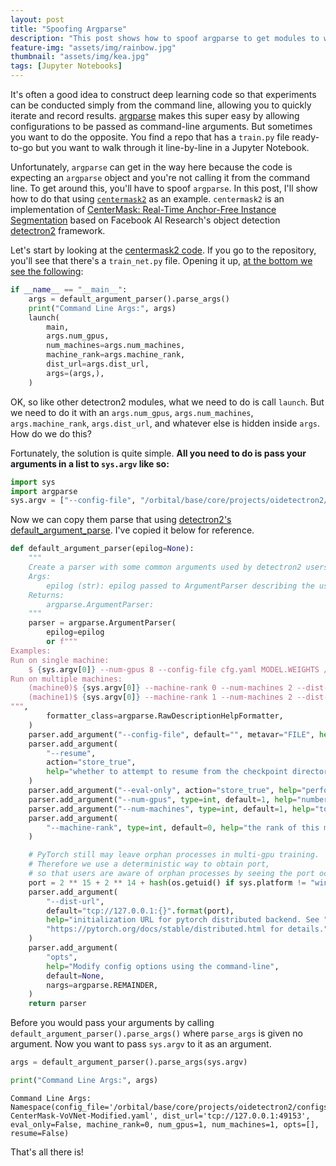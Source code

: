 ```yaml
---
layout: post
title: "Spoofing Argparse"
description: "This post shows how to spoof argparse to get modules to work in Jupyter Notebooks"
feature-img: "assets/img/rainbow.jpg"
thumbnail: "assets/img/kea.jpg"
tags: [Jupyter Notebooks]
---
```


It's often a good idea to construct deep learning code so that experiments can be conducted simply from the command line, allowing you to quickly iterate and record results. [argparse](https://docs.python.org/3/library/argparse.html) makes this super easy by allowing configurations to be passed as command-line arguments. But sometimes you want to do the opposite. You find a repo that has a `train.py` file ready-to-go but you want to walk through it line-by-line in a Jupyter Notebook.

Unfortunately, `argparse` can get in the way here because the code is expecting an `argparse` object and you're not calling it from the command line. To get around this, you'll have to spoof `argparse`. In this post, I'll show how to do that using [`centermask2`](https://github.com/youngwanLEE/centermask2) as an example. `centermask2` is an implementation of [CenterMask: Real-Time Anchor-Free Instance Segmentation](https://arxiv.org/abs/1911.06667) based on Facebook AI Research's object detection [detectron2](https://github.com/facebookresearch/detectron2) framework.

Let's start by looking at the [centermask2 code](https://github.com/youngwanLEE/centermask2). If you go to the repository, you'll see that there's a `train_net.py` file. Opening it up, [at the bottom we see the following](https://github.com/youngwanLEE/centermask2/blob/588b2bde8a1a48756a3089190109cdc1f03cdc68/train_net.py#L221):


```python
if __name__ == "__main__":
    args = default_argument_parser().parse_args()
    print("Command Line Args:", args)
    launch(
        main,
        args.num_gpus,
        num_machines=args.num_machines,
        machine_rank=args.machine_rank,
        dist_url=args.dist_url,
        args=(args,),
    )
```

OK, so like other detectron2 modules, what we need to do is call `launch`. But we need to do it with an `args.num_gpus`, `args.num_machines`, `args.machine_rank`, `args.dist_url`, and whatever else is hidden inside `args`. How do we do this?

 Fortunately, the solution is quite simple. **All you need to do is pass your arguments in a list to `sys.argv` like so:**


```python
import sys
import argparse
sys.argv = ["--config-file", "/orbital/base/core/projects/oidetectron2/configs/Base-CenterMask-VoVNet-Modified.yaml"]
```

Now we can copy them parse that using [detectron2's default_argument_parse](https://github.com/facebookresearch/detectron2/blob/7557b76543f2b1f115b96dc4a9432e5b69140571/detectron2/engine/defaults.py#L49). I've copied it below for reference.


```python
def default_argument_parser(epilog=None):
    """
    Create a parser with some common arguments used by detectron2 users.
    Args:
        epilog (str): epilog passed to ArgumentParser describing the usage.
    Returns:
        argparse.ArgumentParser:
    """
    parser = argparse.ArgumentParser(
        epilog=epilog
        or f"""
Examples:
Run on single machine:
    $ {sys.argv[0]} --num-gpus 8 --config-file cfg.yaml MODEL.WEIGHTS /path/to/weight.pth
Run on multiple machines:
    (machine0)$ {sys.argv[0]} --machine-rank 0 --num-machines 2 --dist-url <URL> [--other-flags]
    (machine1)$ {sys.argv[0]} --machine-rank 1 --num-machines 2 --dist-url <URL> [--other-flags]
""",
        formatter_class=argparse.RawDescriptionHelpFormatter,
    )
    parser.add_argument("--config-file", default="", metavar="FILE", help="path to config file")
    parser.add_argument(
        "--resume",
        action="store_true",
        help="whether to attempt to resume from the checkpoint directory",
    )
    parser.add_argument("--eval-only", action="store_true", help="perform evaluation only")
    parser.add_argument("--num-gpus", type=int, default=1, help="number of gpus *per machine*")
    parser.add_argument("--num-machines", type=int, default=1, help="total number of machines")
    parser.add_argument(
        "--machine-rank", type=int, default=0, help="the rank of this machine (unique per machine)"
    )

    # PyTorch still may leave orphan processes in multi-gpu training.
    # Therefore we use a deterministic way to obtain port,
    # so that users are aware of orphan processes by seeing the port occupied.
    port = 2 ** 15 + 2 ** 14 + hash(os.getuid() if sys.platform != "win32" else 1) % 2 ** 14
    parser.add_argument(
        "--dist-url",
        default="tcp://127.0.0.1:{}".format(port),
        help="initialization URL for pytorch distributed backend. See "
        "https://pytorch.org/docs/stable/distributed.html for details.",
    )
    parser.add_argument(
        "opts",
        help="Modify config options using the command-line",
        default=None,
        nargs=argparse.REMAINDER,
    )
    return parser
```

Before you would pass your arguments by calling `default_argument_parser().parse_args()` where `parse_args` is given no argument. Now you want to pass `sys.argv` to it as an argument.


```python
args = default_argument_parser().parse_args(sys.argv)
```


```python
print("Command Line Args:", args)
```

    Command Line Args: Namespace(config_file='/orbital/base/core/projects/oidetectron2/configs/Base-CenterMask-VoVNet-Modified.yaml', dist_url='tcp://127.0.0.1:49153', eval_only=False, machine_rank=0, num_gpus=1, num_machines=1, opts=[], resume=False)
    

That's all there is!

